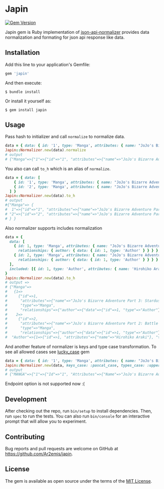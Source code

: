 # Japin
[![Gem Version](https://badge.fury.io/rb/japin.svg)](https://badge.fury.io/rb/japin)

Japin gem is Ruby implementation of [json-api-normalizer](https://github.com/yury-dymov/json-api-normalizer) provides data normalization and formating for json api response like data.

## Installation

Add this line to your application's Gemfile:

```ruby
gem 'japin'
```

And then execute:

    $ bundle install

Or install it yourself as:

    $ gem install japin

## Usage

Pass hash to initializer and call `normalize` to normalize data.

```ruby
data = { data: { id: '1', type: 'Manga', attributes: { name: "JoJo's Bizarre Adventure Part 6: Stone Ocean" } } }
Japin::Normalizer.new(data).normalize
# output
# {"Manga"=>{"1"=>{"id"=>"1", "attributes"=>{"name"=>"JoJo's Bizarre Adventure Part 6: Stone Ocean"}, "type"=>"Manga"}}}
```

You also can call `to_h` which is an alias of `normalize`.

```ruby
data = { data: [
    { id: '1', type: 'Manga', attributes: { name: "JoJo's Bizarre Adventure Part 5: Golden Wind" } },
    { id: '2', type: 'Manga', attributes: { name: "JoJo's Bizarre Adventure Part 4: Diamond Is Unbreakable" } },
  ] }
Japin::Normalizer.new(data).to_h
# output
#{"Manga"=> {
#  1"=>{"id"=>"1", "attributes"=>{"name"=>"JoJo's Bizarre Adventure Part 5 : Golden Wind"}, "type"=>"Manga"},
# "2"=>{"id"=>"2", "attributes"=>{"name"=>"JoJo's Bizarre Adventure Part 4: Diamond Is Unbreakable"}, "type"=>"Manga"}
# } }
```

Also normalizer supports includes normalization

```ruby
data = {
  data: [
    { id: 1, type: 'Manga', attributes: { name: "JoJo's Bizarre Adventure Part 3: Stardust Crusaders" },
      relationships: { author: { data: { id: 1, type: 'Author' } } } },
    { id: 2, type: 'Manga', attributes: { name: "JoJo's Bizarre Adventure Part 2: Battle Tendency" } ,
      relationships: { author: { data: { id: 1, type: 'Author' } } } }
  ],
  included: [{ id: 1, type: 'Author', attributes: { name: 'Hirohiko Araki' } }]
}
Japin::Normalizer.new(data).to_h
# output =>
# {"Manga"=>
#   {1=>
#     {"id"=>1,
#      "attributes"=>{"name"=>"JoJo's Bizarre Adventure Part 3: Stardust Crusaders"},
#      "type"=>"Manga",
#      "relationships"=>{"author"=>{"data"=>{"id"=>1, "type"=>"Author"}}}},
#    2=>
#     {"id"=>2,
#      "attributes"=>{"name"=>"JoJo's Bizarre Adventure Part 2: Battle Tendency"},
#      "type"=>"Manga",
#      "relationships"=>{"author"=>{"data"=>{"id"=>1, "type"=>"Author"}}}}},
#  "Author"=>{1=>{"id"=>1, "attributes"=>{"name"=>"Hirohiko Araki"}, "type"=>"Author"}}}
```

And another feature of normalizer is keys and type case transformation. To see all allowed cases see [lucky_case](https://github.com/magynhard/lucky_case) gem

```ruby
data = { data: { id: '1', type: 'Manga', attributes: { name: "JoJo's Bizarre Adventure Part 1: Phantom Blood" } } }
Japin::Normalizer.new(data, keys_case: :pascal_case, types_case: :upper_snake_case).normalize
# output
# {"MANGA"=>{"1"=>{"Id"=>"1", "Attributes"=>{"Name"=>"JoJo's Bizarre Adventure Part 1: Phantom Blood"}, "Type"=>"MANGA"}}}
```

Endpoint option is not supported now :(

## Development

After checking out the repo, run `bin/setup` to install dependencies. Then, run `spec` to run the tests. You can also run `bin/console` for an interactive prompt that will allow you to experiment.

## Contributing

Bug reports and pull requests are welcome on GitHub at https://github.com/Ar2emis/japin.


## License

The gem is available as open source under the terms of the [MIT License](https://opensource.org/licenses/MIT).
